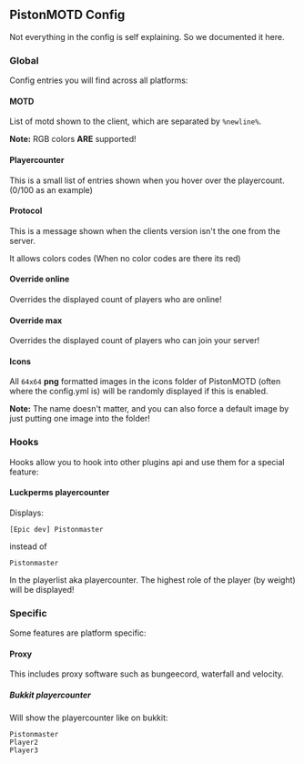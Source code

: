 PistonMOTD Config
---------------
Not everything in the config is self explaining. So we documented it here.

<!-- MACRO{toc|fromDepth=1|toDepth=4} -->

### Global
Config entries you will find across all platforms:

#### MOTD
List of motd shown to the client, which are separated by `%newline%`.

**Note:** RGB colors **ARE** supported!

#### Playercounter
This is a small list of entries shown when you hover over the playercount. (0/100 as an example)

#### Protocol
This is a message shown when the clients version isn't the one from the server.

It allows colors codes (When no color codes are there its red)

#### Override online
Overrides the displayed count of players who are online!

#### Override max
Overrides the displayed count of players who can join your server!

#### Icons
All `64x64` **png** formatted images in the icons folder of PistonMOTD (often where the config.yml is)
will be randomly displayed if this is enabled. 

**Note:** The name doesn't matter, and you can also force a default image by just putting one image into the folder!

### Hooks
Hooks allow you to hook into other plugins api and use them for a special feature:

#### Luckperms playercounter
Displays:
````
[Epic dev] Pistonmaster
````

instead of
````
Pistonmaster
````
In the playerlist aka playercounter.
The highest role of the player (by weight) will be displayed!

### Specific
Some features are platform specific:

#### Proxy
This includes proxy software such as bungeecord, waterfall and velocity.

##### Bukkit playercounter
Will show the playercounter like on bukkit:
```
Pistonmaster
Player2
Player3
```